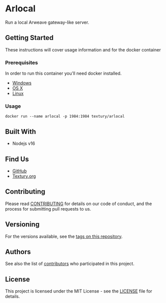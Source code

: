 # Arlocal

Run a local Arweave gateway-like server.

## Getting Started

These instructions will cover usage information and for the docker container 

### Prerequisites


In order to run this container you'll need docker installed.

* [Windows](https://docs.docker.com/windows/started)
* [OS X](https://docs.docker.com/mac/started/)
* [Linux](https://docs.docker.com/linux/started/)

### Usage

```shell
docker run --name arlocal -p 1984:1984 textury/arlocal
```

## Built With

* Nodejs v16

## Find Us

* [GitHub](https://github.com/textury)
* [Textury.org](https://textury.org)

## Contributing

Please read [CONTRIBUTING](README.md#contributing) for details on our code of conduct, and the process for submitting pull requests to us.

## Versioning

For the versions available, see the 
[tags on this repository](https://github.com/textury/arlocal/tags). 

## Authors

See also the list of [contributors](https://github.com/textury/arlocal/contributors) who 
participated in this project.

## License

This project is licensed under the MIT License - see the [LICENSE](LICENSE) file for details.
